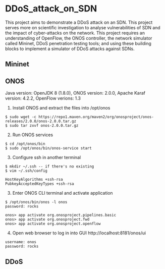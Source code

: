 # DDoS_attack_on_SDN
This project aims to demonstrate a DDoS attack on an SDN. This project serves more on scientific investigation to analyse vulnerabilities of SDN and the impact of cyber-attacks on the network.
This project requires an understanding of OpenFlow, the ONOS controller, the network simulator called Mininet, DDoS penetration testing tools; and using these building blocks to implement a simulator of DDoS attacks against SDNs. 

## Mininet

## ONOS
Java version: OpenJDK 8 (1.8.0),
ONOS version: 2.0.0, Apache Karaf version: 4.2.2, OpenFlow verions: 1.3
1. Install ONOS and extract the files into /opt/onos
```
$ sudo wget -c https://repo1.maven.org/maven2/org/onosproject/onos-releases/2.0.0/onos-2.0.0.tar.gz
$ sudo tar zxvf onos-2.0.0.tar.gz
```
2. Run ONOS services
```
$ cd /opt/onos/bin
$ sudo /opt/onos/bin/onos-service start
```
3. Configure ssh in another terminal
```
$ mkdir ~/.ssh -- if there's no existing 
$ vim ~/.ssh/config
```
```
HostKeyAlgorithms +ssh-rsa
PubkeyAcceptedKeyTypes +ssh-rsa
```
3. Enter ONOS CLI terminal and activate application
```
$ /opt/onos/bin/onos -l onos
password: rocks

onos> app activate org.onosproject.pipelines.basic
onos> app activate org.onosproject.fwd
onos> app activate org.onosproject.openflow
```

4. Open web browser to log in into GUI
http://localhost:8181/onos/ui
```
username: onos 
password: rocks
```


## DDoS
